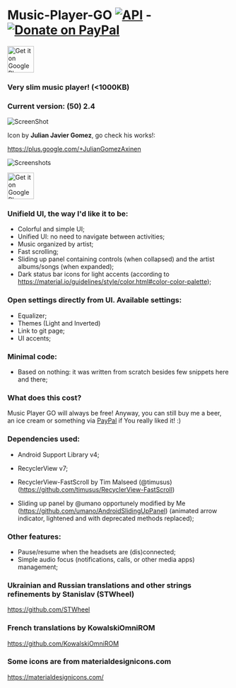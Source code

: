 # Music-Player-GO [![API](https://img.shields.io/badge/API-21%2B-blue.svg?style=flat-square)](https://android-arsenal.com/api?level=21) - [![Donate on PayPal](https://img.shields.io/badge/PayPal-Donate%20Now-brightgreen.svg)](https://paypal.me/enricocid)
<a href="https://play.google.com/store/apps/details?id=com.iven.musicplayergo" target="_blank">
  <img alt="Get it on Google Play"
       src="https://play.google.com/intl/en_us/badges/images/generic/en-play-badge.png" height="60"/>
</a>


### Very slim music player! (<1000KB)

### Current version: (50) 2.4



![ScreenShot](https://raw.githubusercontent.com/enricocid/Music-Player-GO/master/icon2.png)

Icon by **Julian Javier Gomez**, go check his works!:

https://plus.google.com/+JulianGomezAxinen



![Screenshots](https://raw.githubusercontent.com/enricocid/Music-Player-GO/master/screenshots_v50.png)

<a href="https://play.google.com/store/apps/details?id=com.iven.musicplayergo" target="_blank">
  <img alt="Get it on Google Play"
       src="https://play.google.com/intl/en_us/badges/images/generic/en-play-badge.png" height="60"/>
</a>



### Unifield UI, the way I'd like it to be:

- Colorful and simple UI;
- Unified UI: no need to navigate between activities;
- Music organized by artist;
- Fast scrolling;
- Sliding up panel containing controls (when collapsed) and the artist albums/songs (when expanded);
- Dark status bar icons for light accents
(according to https://material.io/guidelines/style/color.html#color-color-palette);

### Open settings directly from UI. Available settings: 

- Equalizer;
- Themes (Light and Inverted)
- Link to git page;
- UI accents;


### Minimal code:

- Based on nothing: it was written from scratch besides few snippets here and there;


### What does this cost?
Music Player GO will always be free! Anyway, you can still buy me a beer, an ice cream or something via [PayPal](https://www.paypal.me/enricocid) if You really liked it! :)


### Dependencies used: 

  - Android Support Library v4;

  - RecyclerView v7;

  - RecyclerView-FastScroll by Tim Malseed (@timusus) (https://github.com/timusus/RecyclerView-FastScroll)

  - Sliding up panel by @umano opportunely modified by Me (https://github.com/umano/AndroidSlidingUpPanel) (animated arrow indicator, lightened and with deprecated methods replaced);

### Other features: 

- Pause/resume when the headsets are (dis)connected;
- Simple audio focus (notifications, calls, or other media apps) management;

### Ukrainian and Russian translations and other strings refinements by Stanislav (STWheel)
https://github.com/STWheel

### French translations by KowalskiOmniROM
https://github.com/KowalskiOmniROM

### Some icons are from materialdesignicons.com
https://materialdesignicons.com/
